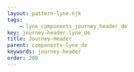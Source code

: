 ```yaml
---
layout: pattern-lyne.njk
tags: 
    - lyne_components_journey_header_de
key: journey-header-lyne_de
title: Journey-Header
parent: components-lyne_de
keywords: journey-header
order: 200
---
```

